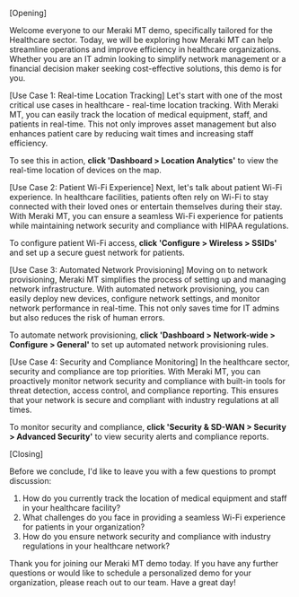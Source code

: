[Opening]

Welcome everyone to our Meraki MT demo, specifically tailored for the Healthcare sector. Today, we will be exploring how Meraki MT can help streamline operations and improve efficiency in healthcare organizations. Whether you are an IT admin looking to simplify network management or a financial decision maker seeking cost-effective solutions, this demo is for you.

[Use Case 1: Real-time Location Tracking]
Let's start with one of the most critical use cases in healthcare - real-time location tracking. With Meraki MT, you can easily track the location of medical equipment, staff, and patients in real-time. This not only improves asset management but also enhances patient care by reducing wait times and increasing staff efficiency.

To see this in action, **click 'Dashboard > Location Analytics'** to view the real-time location of devices on the map.

[Use Case 2: Patient Wi-Fi Experience]
Next, let's talk about patient Wi-Fi experience. In healthcare facilities, patients often rely on Wi-Fi to stay connected with their loved ones or entertain themselves during their stay. With Meraki MT, you can ensure a seamless Wi-Fi experience for patients while maintaining network security and compliance with HIPAA regulations.

To configure patient Wi-Fi access, **click 'Configure > Wireless > SSIDs'** and set up a secure guest network for patients.

[Use Case 3: Automated Network Provisioning]
Moving on to network provisioning, Meraki MT simplifies the process of setting up and managing network infrastructure. With automated network provisioning, you can easily deploy new devices, configure network settings, and monitor network performance in real-time. This not only saves time for IT admins but also reduces the risk of human errors.

To automate network provisioning, **click 'Dashboard > Network-wide > Configure > General'** to set up automated network provisioning rules.

[Use Case 4: Security and Compliance Monitoring]
In the healthcare sector, security and compliance are top priorities. With Meraki MT, you can proactively monitor network security and compliance with built-in tools for threat detection, access control, and compliance reporting. This ensures that your network is secure and compliant with industry regulations at all times.

To monitor security and compliance, **click 'Security & SD-WAN > Security > Advanced Security'** to view security alerts and compliance reports.

[Closing]

Before we conclude, I'd like to leave you with a few questions to prompt discussion:

1. How do you currently track the location of medical equipment and staff in your healthcare facility?
2. What challenges do you face in providing a seamless Wi-Fi experience for patients in your organization?
3. How do you ensure network security and compliance with industry regulations in your healthcare network?

Thank you for joining our Meraki MT demo today. If you have any further questions or would like to schedule a personalized demo for your organization, please reach out to our team. Have a great day!